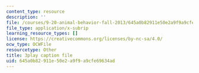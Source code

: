 ```yaml
---
content_type: resource
description: ''
file: /courses/9-20-animal-behavior-fall-2013/645a0b82911e50e2a9f9a9cfe69634ad_472229.vtt
file_type: application/x-subrip
learning_resource_types: []
license: https://creativecommons.org/licenses/by-nc-sa/4.0/
ocw_type: OCWFile
resourcetype: Other
title: 3play caption file
uid: 645a0b82-911e-50e2-a9f9-a9cfe69634ad
---
```

